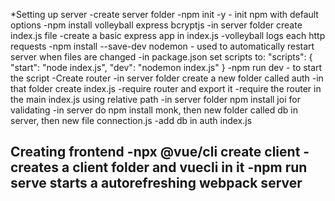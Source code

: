 *Setting up server
  -create server folder
  -npm init -y - init npm with default options
  -npm install volleyball express bcryptjs
  -in server folder create index.js file
  -create a basic express app in index.js
    -volleyball logs each http requests
  -npm install --save-dev nodemon - used to automatically restart server when files are changed
    -in package.json set scripts to:
    "scripts": {
      "start": "node index.js",
      "dev": "nodemon index.js"
    }
    -npm run dev - to start the script
  -Create router
    -in server folder create a new folder called auth
    -in that folder create index.js
    -require router and export it
    -require the router in the main index.js using relative path
  -in server folder npm install joi for validating
  -in server do npm install monk, then new folder called db in server, then new file connection.js
  -add db in auth index.js

Creating frontend
  -npx @vue/cli create client - creates a client folder and vuecli in it
  -npm run serve starts a autorefreshing webpack server
  -
